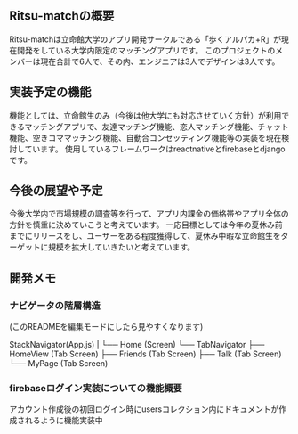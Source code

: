 ## Ritsu-matchの概要
 Ritsu-matchは立命館大学のアプリ開発サークルである「歩くアルパカ+R」が現在開発をしている大学内限定のマッチングアプリです。
このプロジェクトのメンバーは現在合計で6人で、その内、エンジニアは3人でデザインは3人です。
## 実装予定の機能
機能としては、立命館生のみ（今後は他大学にも対応させていく方針）が利用できるマッチングアプリで、友達マッチング機能、恋人マッチング機能、チャット機能、空きコママッチング機能、自動合コンセッティング機能等の実装を現在検討しています。
使用しているフレームワークはreactnativeとfirebaseとdjangoです。
## 今後の展望や予定
今後大学内で市場規模の調査等を行って、アプリ内課金の価格帯やアプリ全体の方針を慎重に決めていこうと考えています。
一応目標としては今年の夏休み前までにリリースをし、ユーザーをある程度獲得して、夏休み中暇な立命館生をターゲットに規模を拡大していきたいと考えています。



## 開発メモ

### ナビゲータの階層構造
(このREADMEを編集モードにしたら見やすくなります)

StackNavigator(App.js)
|
└── Home (Screen)
     └── TabNavigator
          ├── HomeView (Tab Screen)
          ├── Friends (Tab Screen)
          ├── Talk (Tab Screen)
          └── MyPage (Tab Screen)

### firebaseログイン実装についての機能概要
アカウント作成後の初回ログイン時にusersコレクション内にドキュメントが作成されるように機能実装中


